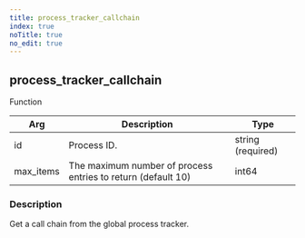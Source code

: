 ```yaml
---
title: process_tracker_callchain
index: true
noTitle: true
no_edit: true
---
```




<div class="vql_item"></div>


## process_tracker_callchain
<span class='vql_type label label-warning pull-right page-header'>Function</span>



<div class="vqlargs"></div>

Arg | Description | Type
----|-------------|-----
id|Process ID.|string (required)
max_items|The maximum number of process entries to return (default 10)|int64

### Description

Get a call chain from the global process tracker.

